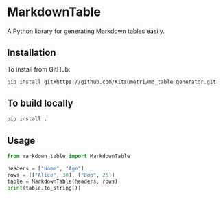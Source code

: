 # MarkdownTable

A Python library for generating Markdown tables easily.

## Installation

To install from GitHub:
```bash
pip install git+https://github.com/Kitsumetri/md_table_generator.git
```

## To build locally
```bash
pip install .
````


## Usage
```python
from markdown_table import MarkdownTable

headers = ["Name", "Age"]
rows = [["Alice", 30], ["Bob", 25]]
table = MarkdownTable(headers, rows)
print(table.to_string())

```
